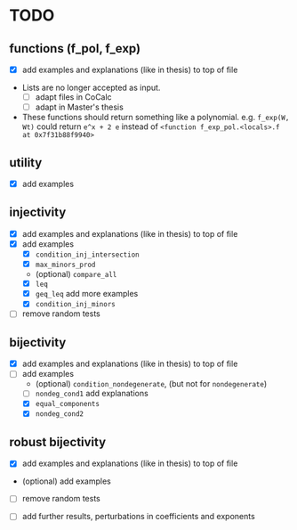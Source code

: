 # TODO

## functions (f_pol, f_exp)

* [x] add examples and explanations (like in thesis) to top of file
* Lists are no longer accepted as input.
  * [ ] adapt files in CoCalc
  * [ ] adapt in Master's thesis
* These functions should return something like a polynomial.
  e.g. `f_exp(W, Wt)` could return `e^x + 2 e` instead of `<function f_exp_pol.<locals>.f at 0x7f31b88f9940>`

## utility

* [x] add examples

## injectivity

* [x] add examples and explanations (like in thesis) to top of file
* [x] add examples
    * [x] `condition_inj_intersection`
    * [x] `max_minors_prod`
    * (optional) `compare_all`
    * [x] `leq`
    * [x] `geq_leq` add more examples
    * [x] `condition_inj_minors`
* [ ] remove random tests

## bijectivity

* [x] add examples and explanations (like in thesis) to top of file
* [ ] add examples
    * (optional) `condition_nondegenerate`, (but not for `nondegenerate`)
    * [ ] `nondeg_cond1` add explanations
    * [x] `equal_components`
    * [x] `nondeg_cond2`

## robust bijectivity

* [x] add examples and explanations (like in thesis) to top of file
* (optional) add examples
* [ ] remove random tests
* [ ] add further results, perturbations in coefficients and exponents

